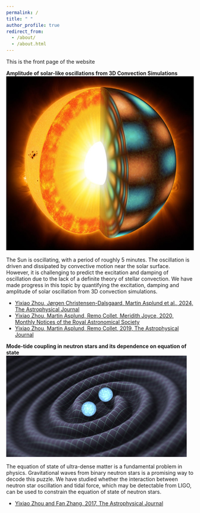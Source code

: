 ```yaml
---
permalink: /
title: " "
author_profile: true
redirect_from: 
  - /about/
  - /about.html
---
```


This is the front page of the website


**Amplitude of solar-like oscillations from 3D Convection Simulations**
![solar-interior.png](/images/solar-interior.png)

The Sun is oscillating, with a period of roughly 5 minutes. The oscillation is driven and dissipated by convective motion near the solar surface. However, it is challenging to predict the excitation and damping of oscillation due to the lack of a definite theory of stellar convection. We have made progress in this topic by quantifying the excitation, damping and amplitude of solar oscillation from 3D convection simulations.

- [Yixiao Zhou, Jørgen Christensen-Dalsgaard, Martin Asplund et al., 2024, The Astrophysical Journal](https://arxiv.org/abs/2310.20050)
- [Yixiao Zhou, Martin Asplund, Remo Collet, Meridith Joyce, 2020, Monthly Notices of the Royal Astronomical Society](https://arxiv.org/abs/2005.10519)
- [Yixiao Zhou, Martin Asplund, Remo Collet, 2019, The Astrophysical Journal](https://arxiv.org/abs/1905.13397)


**Mode-tide coupling in neutron stars and its dependence on equation of state**
![NS-merger](/images/NS-merger.png)

The equation of state of ultra-dense matter is a fundamental problem in physics. Gravitational waves from binary neutron stars is a promising way to decode this puzzle. We have studied whether the interaction between neutron star oscillation and tidal force, which may be detectable from LIGO, can be used to constrain the equation of state of neutron stars.

 - [Yixiao Zhou and Fan Zhang, 2017, The Astrophysical Journal](https://arxiv.org/abs/1801.09675)